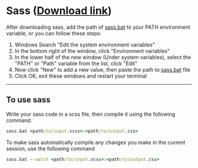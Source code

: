 # Sass ([Download link](https://github.com/sass/dart-sass/releases/download/1.75.0/dart-sass-1.75.0-windows-x64.zip))

After downloading sass, add the path of [sass.bat](#) to your PATH environment variable, or you can follow these steps:  
1. Windows Search "Edit the system environment variables"
2. In the bottom right of the window, click "Environment variables"
3. In the lower half of the new window (Under system variables), select the "PATH" or "Path" variable from the list, click "Edit"
4. Now click "New" to add a new value, then paste the path to [sass.bat](#) file
5. Click OK, exit these windows and restart your terminal

---

## To use sass
Write your sass code in a scss file, then compile it using the following command:
```cmd
sass.bat <path/to/input.scss>:<path/to/output.css>
```

To make sass automatically compile any changes you make in the current session, use the following command
```cmd
sass.bat --watch <path/to/input.scss>:<path/to/output.css>
```